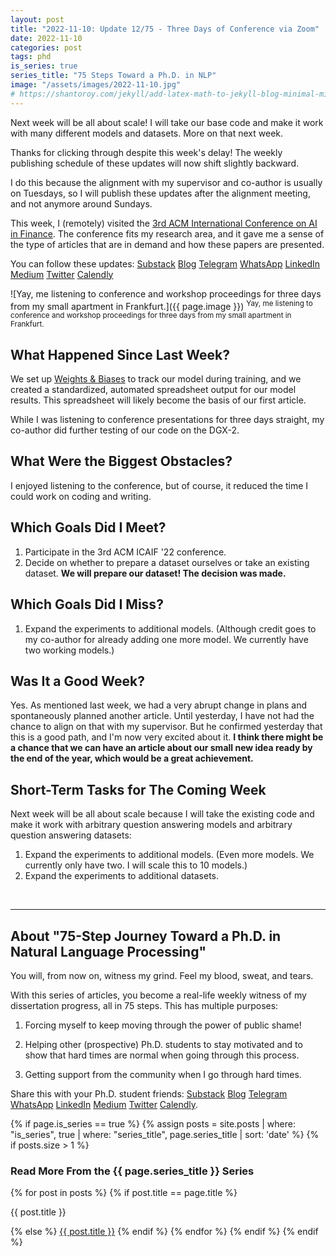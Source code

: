 ```yaml
---
layout: post
title: "2022-11-10: Update 12/75 - Three Days of Conference via Zoom"
date: 2022-11-10
categories: post
tags: phd
is_series: true
series_title: "75 Steps Toward a Ph.D. in NLP"
image: "/assets/images/2022-11-10.jpg"
# https://shantoroy.com/jekyll/add-latex-math-to-jekyll-blog-minimal-mistakes/
---
```

<script type="text/javascript" async
    src="https://cdnjs.cloudflare.com/ajax/libs/mathjax/2.7.6/MathJax.js?config=TeX-MML-AM_CHTML">
</script>

<script type="text/x-mathjax-config">
    MathJax.Hub.Config({
        extensions: ["tex2jax.js"],
        jax: ["input/TeX", "output/HTML-CSS"],
        tex2jax: {
        inlineMath: [ ['$','$'], ["\\(","\\)"] ],
        displayMath: [ ['$$','$$'], ["\\[","\\]"] ],
        processEscapes: true
        },
        "HTML-CSS": { availableFonts: ["TeX"] }
    });
</script>

Next week will be all about scale! I will take our base code and make it work with many different models and datasets. More on that next week.

Thanks for clicking through despite this week's delay! The weekly publishing schedule of these updates will now shift slightly backward.

I do this because the alignment with my supervisor and co-author is usually on Tuesdays, so I will publish these updates after the alignment meeting, and not anymore around Sundays.

This week, I (remotely) visited the [3rd ACM International Conference on AI in Finance](https://ai-finance.org/). The conference fits my research area, and it gave me a sense of the type of articles that are in demand and how these papers are presented.

You can follow these updates: [Substack](https://nlpjourney.substack.com/) [Blog](https://janspoerer.github.io/phdstudies/) [Telegram](https://t.me/+gmkAaVlKPh4xZTky) [WhatsApp](https://chat.whatsapp.com/F6901LMMJWIGlxrahkgBcq) [LinkedIn](https://www.linkedin.com/in/janspoerer/) [Medium](https://medium.com/@janspoerer/about) [Twitter](https://twitter.com/JanSpoerer) [Calendly](https://calendly.com/janspoerer/60m-private)

![Yay, me listening to conference and workshop proceedings for three days from my small apartment in Frankfurt.]({{ page.image }})
<sup>Yay, me listening to conference and workshop proceedings for three days from my small apartment in Frankfurt.</sup>

## What Happened Since Last Week?

We set up [Weights & Biases](https://wandb.ai/) to track our model during training, and we created a standardized, automated spreadsheet output for our model results. This spreadsheet will likely become the basis of our first article.

While I was listening to conference presentations for three days straight, my co-author did further testing of our code on the DGX-2.

## What Were the Biggest Obstacles?

I enjoyed listening to the conference, but of course, it reduced the time I could work on coding and writing.

## Which Goals Did I Meet?

<ol>
  <li>Participate in the 3rd ACM ICAIF '22 conference.</li>
  <li>Decide on whether to prepare a dataset ourselves or take an existing dataset. <b>We will prepare our dataset! The decision was made.</b></li>
</ol>

## Which Goals Did I Miss?

<ol>
  <li>Expand the experiments to additional models. (Although credit goes to my co-author for already adding one more model. We currently have two working models.)</li>
</ol>

## Was It a Good Week?

Yes. As mentioned last week, we had a very abrupt change in plans and spontaneously planned another article. Until yesterday, I have not had the chance to align on that with my supervisor. But he confirmed yesterday that this is a good path, and I'm now very excited about it. <b>I think there might be a chance that we can have an article about our small new idea ready by the end of the year, which would be a great achievement.</b>

## Short-Term Tasks for The Coming Week

Next week will be all about scale because I will take the existing code and make it work with arbitrary question answering models and arbitrary question answering datasets:

<ol>
  <li>Expand the experiments to additional models. (Even more models. We currently only have two. I will scale this to 10 models.)
  </li>
  <li>Expand the experiments to additional datasets.</li>
</ol>

<br>

____________________________________

## About "75-Step Journey Toward a Ph.D. in Natural Language Processing"

You will, from now on, witness my grind. Feel my blood, sweat, and tears.

With this series of articles, you become a real-life weekly witness of my dissertation progress, all in 75 steps. This has multiple purposes:

1) Forcing myself to keep moving through the power of public shame!

2) Helping other (prospective) Ph.D. students to stay motivated and to show that hard times are normal when going through this process.

3) Getting support from the community when I go through hard times.

Share this with your Ph.D. student friends: [Substack](https://nlpjourney.substack.com/) [Blog](https://janspoerer.github.io/phdstudies/) [Telegram](https://t.me/+gmkAaVlKPh4xZTky) [WhatsApp](https://chat.whatsapp.com/F6901LMMJWIGlxrahkgBcq) [LinkedIn](https://www.linkedin.com/in/janspoerer/) [Medium](https://medium.com/@janspoerer/about) [Twitter](https://twitter.com/JanSpoerer) [Calendly](https://calendly.com/janspoerer/60m-private).

{% if page.is_series == true %}
    {% assign posts = site.posts | where: "is_series", true | where: "series_title", page.series_title | sort: 'date' %}
    {% if posts.size > 1 %}

<h3 class="text-success p-3 pb-0">Read More From the {{ page.series_title }} Series</h3>
        {% for post in posts %}
                {% if post.title == page.title %}
<p class="nav-link bullet-pointer mb-0">{{ post.title }}</p>
                {% else %}
<a class="nav-link bullet-hash" href="{{ post.url }}">{{ post.title }}</a>
                {% endif %}
        {% endfor %}
    {% endif %}
{% endif %}

